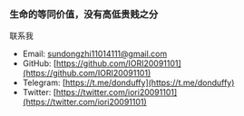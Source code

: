 ### 生命的等同价值，没有高低贵贱之分

联系我
* Email: [sundongzhi11014111@gmail.com](mailTo:sundongzhi11014111@gmail.com)
* GitHub: [https://github.com/IORI20091101](https://github.com/IORI20091101)
* Telegram: [https://t.me/donduffy](https://t.me/donduffy)
* Twitter: [https://twitter.com/iori20091101](https://twitter.com/iori20091101)

<!--
**IORI20091101/IORI20091101** is a ✨ _special_ ✨ repository because its `README.md` (this file) appears on your GitHub profile.

Here are some ideas to get you started:

- 🔭 I’m currently working on ...
- 🌱 I’m currently learning ...
- 👯 I’m looking to collaborate on ...
- 🤔 I’m looking for help with ...
- 💬 Ask me about ...
- 📫 How to reach me: ...
- 😄 Pronouns: ...
- ⚡ Fun fact: ...
-->
